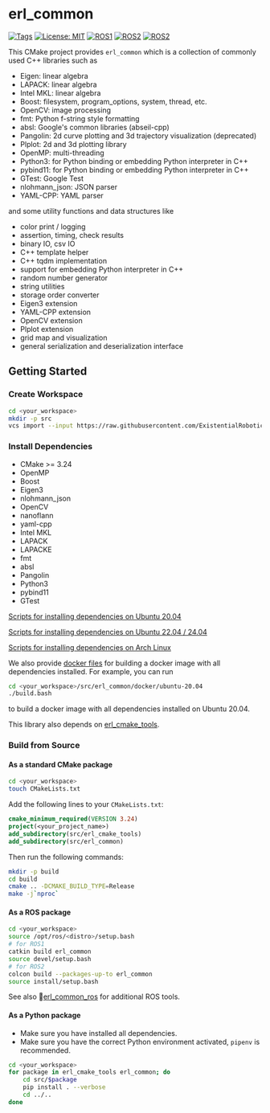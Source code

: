# erl_common

[![Tags](https://img.shields.io/github/v/tag/ExistentialRobotics/erl_common?label=version)](https://github.com/ExistentialRobotics/erl_common/tags)
[![License: MIT](https://img.shields.io/badge/License-MIT-yellow.svg)](https://opensource.org/licenses/MIT)
[![ROS1](https://img.shields.io/badge/ROS1-noetic-blue)](http://wiki.ros.org/)
[![ROS2](https://img.shields.io/badge/ROS2-humble-blue)](https://docs.ros.org/)
[![ROS2](https://img.shields.io/badge/ROS2-jazzy-blue)](https://docs.ros.org/)

This CMake project provides `erl_common` which is a collection of commonly used C++ libraries such
as

- Eigen: linear algebra
- LAPACK: linear algebra
- Intel MKL: linear algebra
- Boost: filesystem, program_options, system, thread, etc.
- OpenCV: image processing
- fmt: Python f-string style formatting
- absl: Google's common libraries (abseil-cpp)
- Pangolin: 2d curve plotting and 3d trajectory visualization (deprecated)
- Plplot: 2d and 3d plotting library
- OpenMP: multi-threading
- Python3: for Python binding or embedding Python interpreter in C++
- pybind11: for Python binding or embedding Python interpreter in C++
- GTest: Google Test
- nlohmann_json: JSON parser
- YAML-CPP: YAML parser

and some utility functions and data structures like

- color print / logging
- assertion, timing, check results
- binary IO, csv IO
- C++ template helper
- C++ tqdm implementation
- support for embedding Python interpreter in C++
- random number generator
- string utilities
- storage order converter
- Eigen3 extension
- YAML-CPP extension
- OpenCV extension
- Plplot extension
- grid map and visualization
- general serialization and deserialization interface

## Getting Started

### Create Workspace

```bash
cd <your_workspace>
mkdir -p src
vcs import --input https://raw.githubusercontent.com/ExistentialRobotics/erl_common/refs/head/main/erl_common.repos src
```

### Install Dependencies

- CMake >= 3.24
- OpenMP
- Boost
- Eigen3
- nlohmann_json
- OpenCV
- nanoflann
- yaml-cpp
- Intel MKL
- LAPACK
- LAPACKE
- fmt
- absl
- Pangolin
- Python3
- pybind11
- GTest

[Scripts for installing dependencies on Ubuntu 20.04](scripts/setup_ubuntu_20.04.bash)

[Scripts for installing dependencies on Ubuntu 22.04 / 24.04](scripts/setup_ubuntu_22.04_24.04.bash)

[Scripts for installing dependencies on Arch Linux](scripts/setup_archlinux.bash)

We also provide [docker files](docker) for building a docker image with all dependencies installed. For example, you can run
```bash
cd <your_workspace>/src/erl_common/docker/ubuntu-20.04
./build.bash
```
to build a docker image with all dependencies installed on Ubuntu 20.04.

This library also depends on [erl_cmake_tools](https://github.com/ExistentialRobotics/erl_cmake_tools).

### Build from Source

#### As a standard CMake package

```bash
cd <your_workspace>
touch CMakeLists.txt
```

Add the following lines to your `CMakeLists.txt`:

```cmake
cmake_minimum_required(VERSION 3.24)
project(<your_project_name>)
add_subdirectory(src/erl_cmake_tools)
add_subdirectory(src/erl_common)
```

Then run the following commands:

```bash
mkdir -p build
cd build
cmake .. -DCMAKE_BUILD_TYPE=Release
make -j`nproc`
```

#### As a ROS package

```bash
cd <your_workspace>
source /opt/ros/<distro>/setup.bash
# for ROS1
catkin build erl_common
source devel/setup.bash
# for ROS2
colcon build --packages-up-to erl_common
source install/setup.bash
```

See also 🚪[erl_common_ros](https://github.com/ExistentialRobotics/erl_common_ros) for additional ROS tools.

#### As a Python package

- Make sure you have installed all dependencies.
- Make sure you have the correct Python environment activated, `pipenv` is recommended.

```bash
cd <your_workspace>
for package in erl_cmake_tools erl_common; do
    cd src/$package
    pip install . --verbose
    cd ../..
done
```
